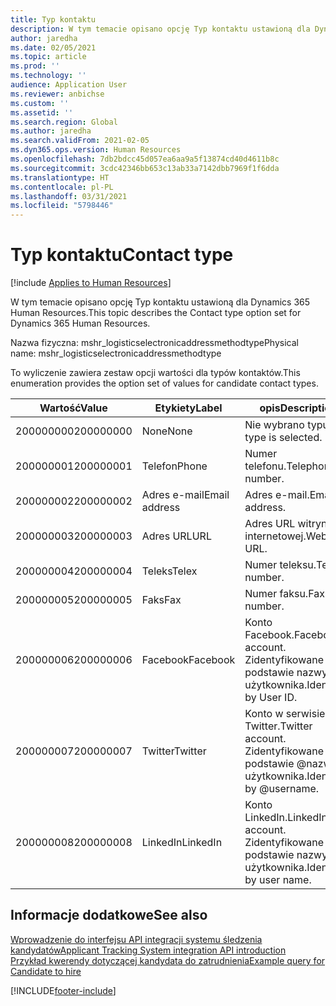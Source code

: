 ```yaml
---
title: Typ kontaktu
description: W tym temacie opisano opcję Typ kontaktu ustawioną dla Dynamics 365 Human Resources.
author: jaredha
ms.date: 02/05/2021
ms.topic: article
ms.prod: ''
ms.technology: ''
audience: Application User
ms.reviewer: anbichse
ms.custom: ''
ms.assetid: ''
ms.search.region: Global
ms.author: jaredha
ms.search.validFrom: 2021-02-05
ms.dyn365.ops.version: Human Resources
ms.openlocfilehash: 7db2bdcc45d057ea6aa9a5f13874cd40d4611b8c
ms.sourcegitcommit: 3cdc42346bb653c13ab33a7142dbb7969f1f6dda
ms.translationtype: HT
ms.contentlocale: pl-PL
ms.lasthandoff: 03/31/2021
ms.locfileid: "5798446"
---
```

# <a name="contact-type"></a><span data-ttu-id="a6fbe-103">Typ kontaktu</span><span class="sxs-lookup"><span data-stu-id="a6fbe-103">Contact type</span></span>

[!include [Applies to Human Resources](../includes/applies-to-hr.md)]

<span data-ttu-id="a6fbe-104">W tym temacie opisano opcję Typ kontaktu ustawioną dla Dynamics 365 Human Resources.</span><span class="sxs-lookup"><span data-stu-id="a6fbe-104">This topic describes the Contact type option set for Dynamics 365 Human Resources.</span></span>

<span data-ttu-id="a6fbe-105">Nazwa fizyczna: mshr_logisticselectronicaddressmethodtype</span><span class="sxs-lookup"><span data-stu-id="a6fbe-105">Physical name: mshr_logisticselectronicaddressmethodtype</span></span>

<span data-ttu-id="a6fbe-106">To wyliczenie zawiera zestaw opcji wartości dla typów kontaktów.</span><span class="sxs-lookup"><span data-stu-id="a6fbe-106">This enumeration provides the option set of values for candidate contact types.</span></span> 

| <span data-ttu-id="a6fbe-107">Wartość</span><span class="sxs-lookup"><span data-stu-id="a6fbe-107">Value</span></span> | <span data-ttu-id="a6fbe-108">Etykiety</span><span class="sxs-lookup"><span data-stu-id="a6fbe-108">Label</span></span> | <span data-ttu-id="a6fbe-109">opis</span><span class="sxs-lookup"><span data-stu-id="a6fbe-109">Description</span></span> |
| --- | --- | --- |
| <span data-ttu-id="a6fbe-110">200000000</span><span class="sxs-lookup"><span data-stu-id="a6fbe-110">200000000</span></span> | <span data-ttu-id="a6fbe-111">None</span><span class="sxs-lookup"><span data-stu-id="a6fbe-111">None</span></span> | <span data-ttu-id="a6fbe-112">Nie wybrano typu.</span><span class="sxs-lookup"><span data-stu-id="a6fbe-112">No type is selected.</span></span> |
| <span data-ttu-id="a6fbe-113">200000001</span><span class="sxs-lookup"><span data-stu-id="a6fbe-113">200000001</span></span> | <span data-ttu-id="a6fbe-114">Telefon</span><span class="sxs-lookup"><span data-stu-id="a6fbe-114">Phone</span></span> | <span data-ttu-id="a6fbe-115">Numer telefonu.</span><span class="sxs-lookup"><span data-stu-id="a6fbe-115">Telephone number.</span></span> |
| <span data-ttu-id="a6fbe-116">200000002</span><span class="sxs-lookup"><span data-stu-id="a6fbe-116">200000002</span></span> | <span data-ttu-id="a6fbe-117">Adres e-mail</span><span class="sxs-lookup"><span data-stu-id="a6fbe-117">Email address</span></span> | <span data-ttu-id="a6fbe-118">Adres e-mail.</span><span class="sxs-lookup"><span data-stu-id="a6fbe-118">Email address.</span></span> |
| <span data-ttu-id="a6fbe-119">200000003</span><span class="sxs-lookup"><span data-stu-id="a6fbe-119">200000003</span></span> | <span data-ttu-id="a6fbe-120">Adres URL</span><span class="sxs-lookup"><span data-stu-id="a6fbe-120">URL</span></span> | <span data-ttu-id="a6fbe-121">Adres URL witryny internetowej.</span><span class="sxs-lookup"><span data-stu-id="a6fbe-121">Website URL.</span></span> |
| <span data-ttu-id="a6fbe-122">200000004</span><span class="sxs-lookup"><span data-stu-id="a6fbe-122">200000004</span></span> | <span data-ttu-id="a6fbe-123">Teleks</span><span class="sxs-lookup"><span data-stu-id="a6fbe-123">Telex</span></span> | <span data-ttu-id="a6fbe-124">Numer teleksu.</span><span class="sxs-lookup"><span data-stu-id="a6fbe-124">Telex number.</span></span> |
| <span data-ttu-id="a6fbe-125">200000005</span><span class="sxs-lookup"><span data-stu-id="a6fbe-125">200000005</span></span> | <span data-ttu-id="a6fbe-126">Faks</span><span class="sxs-lookup"><span data-stu-id="a6fbe-126">Fax</span></span> | <span data-ttu-id="a6fbe-127">Numer faksu.</span><span class="sxs-lookup"><span data-stu-id="a6fbe-127">Fax number.</span></span> |
| <span data-ttu-id="a6fbe-128">200000006</span><span class="sxs-lookup"><span data-stu-id="a6fbe-128">200000006</span></span> | <span data-ttu-id="a6fbe-129">Facebook</span><span class="sxs-lookup"><span data-stu-id="a6fbe-129">Facebook</span></span> | <span data-ttu-id="a6fbe-130">Konto Facebook.</span><span class="sxs-lookup"><span data-stu-id="a6fbe-130">Facebook account.</span></span> <span data-ttu-id="a6fbe-131">Zidentyfikowane na podstawie nazwy użytkownika.</span><span class="sxs-lookup"><span data-stu-id="a6fbe-131">Identified by User ID.</span></span> |
| <span data-ttu-id="a6fbe-132">200000007</span><span class="sxs-lookup"><span data-stu-id="a6fbe-132">200000007</span></span> | <span data-ttu-id="a6fbe-133">Twitter</span><span class="sxs-lookup"><span data-stu-id="a6fbe-133">Twitter</span></span> | <span data-ttu-id="a6fbe-134">Konto w serwisie Twitter.</span><span class="sxs-lookup"><span data-stu-id="a6fbe-134">Twitter account.</span></span> <span data-ttu-id="a6fbe-135">Zidentyfikowane na podstawie @nazwa użytkownika.</span><span class="sxs-lookup"><span data-stu-id="a6fbe-135">Identified by @username.</span></span> |
| <span data-ttu-id="a6fbe-136">200000008</span><span class="sxs-lookup"><span data-stu-id="a6fbe-136">200000008</span></span> | <span data-ttu-id="a6fbe-137">LinkedIn</span><span class="sxs-lookup"><span data-stu-id="a6fbe-137">LinkedIn</span></span> | <span data-ttu-id="a6fbe-138">Konto LinkedIn.</span><span class="sxs-lookup"><span data-stu-id="a6fbe-138">LinkedIn account.</span></span> <span data-ttu-id="a6fbe-139">Zidentyfikowane na podstawie nazwy użytkownika.</span><span class="sxs-lookup"><span data-stu-id="a6fbe-139">Identified by user name.</span></span> |

## <a name="see-also"></a><span data-ttu-id="a6fbe-140">Informacje dodatkowe</span><span class="sxs-lookup"><span data-stu-id="a6fbe-140">See also</span></span>

[<span data-ttu-id="a6fbe-141">Wprowadzenie do interfejsu API integracji systemu śledzenia kandydatów</span><span class="sxs-lookup"><span data-stu-id="a6fbe-141">Applicant Tracking System integration API introduction</span></span>](hr-admin-integration-ats-api-introduction.md)<br>
[<span data-ttu-id="a6fbe-142">Przykład kwerendy dotyczącej kandydata do zatrudnienia</span><span class="sxs-lookup"><span data-stu-id="a6fbe-142">Example query for Candidate to hire</span></span>](hr-admin-integration-ats-api-candidate-to-hire-example-query.md)


[!INCLUDE[footer-include](../includes/footer-banner.md)]